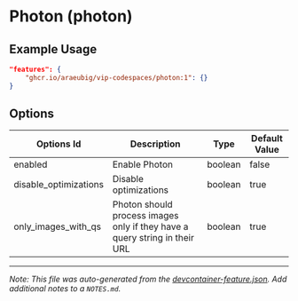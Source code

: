 
# Photon (photon)



## Example Usage

```json
"features": {
    "ghcr.io/araeubig/vip-codespaces/photon:1": {}
}
```

## Options

| Options Id | Description | Type | Default Value |
|-----|-----|-----|-----|
| enabled | Enable Photon | boolean | false |
| disable_optimizations | Disable optimizations | boolean | true |
| only_images_with_qs | Photon should process images only if they have a query string in their URL | boolean | true |



---

_Note: This file was auto-generated from the [devcontainer-feature.json](https://github.com/araeubig/vip-codespaces/blob/main/features/src/photon/devcontainer-feature.json).  Add additional notes to a `NOTES.md`._
